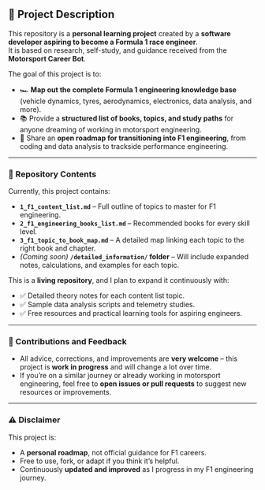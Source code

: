 ## 📜 Project Description

This repository is a **personal learning project** created by a **software developer aspiring to become a Formula 1 race engineer**.  
It is based on research, self-study, and guidance received from the **Motorsport Career Bot**.

The goal of this project is to:
- 🏎️ **Map out the complete Formula 1 engineering knowledge base** (vehicle dynamics, tyres, aerodynamics, electronics, data analysis, and more).
- 📚 Provide a **structured list of books, topics, and study paths** for anyone dreaming of working in motorsport engineering.
- 🚀 Share an **open roadmap for transitioning into F1 engineering**, from coding and data analysis to trackside performance engineering.

---

### 📂 Repository Contents

Currently, this project contains:
- **`1_f1_content_list.md`** – Full outline of topics to master for F1 engineering.
- **`2_f1_engineering_books_list.md`** – Recommended books for every skill level.
- **`3_f1_topic_to_book_map.md`** – A detailed map linking each topic to the right book and chapter.
- *(Coming soon)* **`/detailed_information/` folder** – Will include expanded notes, calculations, and examples for each topic.

This is a **living repository**, and I plan to expand it continuously with:
- ✅ Detailed theory notes for each content list topic.
- ✅ Sample data analysis scripts and telemetry studies.
- ✅ Free resources and practical learning tools for aspiring engineers.

---

### 🤝 Contributions and Feedback

- All advice, corrections, and improvements are **very welcome** – this project is **work in progress** and will change a lot over time.
- If you’re on a similar journey or already working in motorsport engineering, feel free to **open issues or pull requests** to suggest new resources or improvements.

---

### ⚠️ Disclaimer

This project is:
- A **personal roadmap**, not official guidance for F1 careers.
- Free to use, fork, or adapt if you think it’s helpful.
- Continuously **updated and improved** as I progress in my F1 engineering journey.
